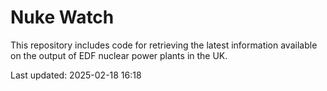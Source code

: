 # Nuke Watch

This repository includes code for retrieving the latest information available on the output of EDF nuclear power plants in the UK.

Last updated: 2025-02-18 16:18